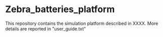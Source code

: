 # Zebra_batteries_platform
This repository contains the simulation platform described in XXXX.
More details are reported in "user_guide.txt"
